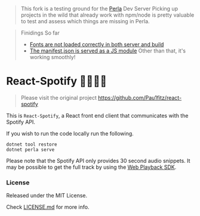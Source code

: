 > This fork is a testing ground for the [Perla](https://github.com/AngelMunoz/Perla) Dev Server
> Picking up projects in the wild that already work with npm/node
> is pretty valuable to test and assess which things are missing in Perla.

> Finidings So far
>
> - [Fonts are not loaded correctly in both server and build](https://github.com/AngelMunoz/Perla/issues/32)
> - [The manifest.json is served as a JS module](https://github.com/AngelMunoz/Perla/issues/33)
>   Other than that, it's working smoothly!

# React-Spotify 🎺🎸🎻🎤

> Please visit the original project https://github.com/Pau1fitz/react-spotify

This is `React-Spotify`, a React front end client that communicates with the Spotify API.

If you wish to run the code locally run the following.

```
dotnet tool restore
dotnet perla serve
```

Please note that the Spotify API only provides 30 second audio snippets. It may be possible to get the full track by using the [Web Playback SDK](https://beta.developer.spotify.com/documentation/web-playback-sdk/).

### License

Released under the MIT License.

Check [LICENSE.md](https://github.com/Pau1fitz/react-spotify/blob/master/LICENSE) for more info.
